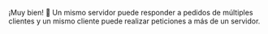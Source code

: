 ¡Muy bien! :clap: Un mismo servidor puede responder a pedidos de múltiples clientes y un mismo cliente puede realizar peticiones a más de un servidor. 